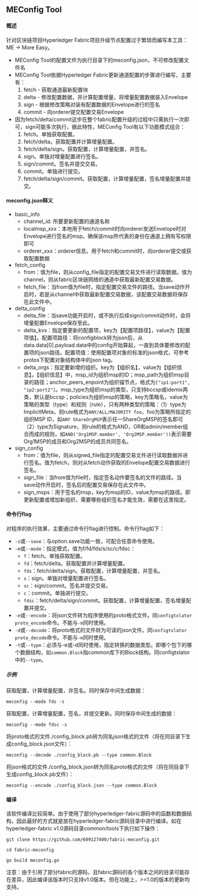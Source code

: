 
## MEConfig Tool

#### 概述

针对区块链项目Hyperledger Fabric项目升级节点配置过于繁琐而编写本工具：ME -> More Easy。

* MEConfig Tool的配置文件为执行目录下的meconfig.json，不可修改配置文件名
* MEConfig Tool依据Hyperledger Fabric更新通道配置的步骤进行编写，主要有：
	1. fetch - 获取通道最新配置块
	2. delta - 修改配置数据，并计算配置增量，将增量配置数据装入Envelope
	3. sign - 根据修改策略对装有配置数据的Envelope进行的签名
	4. commit - 向orderer提交配置交易Envelope
* 因为fetch/delta/commit这步在整个fabric配置升级的过程中只需执行一次即可，sign可能多次执行，据此特性，MEConfig Tool有以下功能模式组合：
	1. fetch。单独获取配置。
	2. fetch/delta。获取配置并计算增量配置。
	3. fetch/delta/sign。获取配置，计算增量配置，并签名。
	4. sign。单独对增量配置进行签名。
	5. sign/commit。签名并提交交易。
	6. commit。单独进行提交。
	7. fetch/delta/sign/commit。获取配置，计算增量配置，签名增量配置并提交。

#### meconfig.json释义

* basic_info
	- channel_id: 所要更新配置的通道名称 
	- localmsp_xxx：本地用于fetch/commit时向orderer发送Envelope时对Envelope进行签名的msp。确保该msp所代表的身份在通道上拥有写权限即可
	- orderer_xxx：orderer信息。用于fetch和commit时，向orderer提交或获取配置数据
* fetch_config
	- from：值为file，则从config_file指定的配置交易文件进行读取数据。值为channel，则从fabric区块链网络的通道中获取最新配置交易数据。
	- fetch_file：当from值为file时，指定配置交易文件的路径。当save动作开启时，若是从channel中获取最新配置交易数据，该配置交易数据将保存在此文件中。
* delta_config
	- delta_file：当save功能开启时，或不执行后续sign/commit动作时，会将增量配置Envelope保存至此。
	- delta_kvs：指定要更新的配置项，key为【配置项路径】，value为【配置项值】。配置项路径：将configblock转为json后，从data.data[0].payload.data中的config开始算起，一直到具体要修改的配置项的json路径。配置项值：使用配置项对象的标准的json格式，可参考protos下配置对象结构体中的json tag。
	- delta\_orgs：指定要新增的组织。key为【组织名】，value为【组织信息】。【组织信息】中，msp\_id为组织msp的ID；msp\_path为组织msp目录的路径；anchor\_peers\_enpoint为组织锚节点，格式为```["ip1:port1", "ip2:port2"]```。msp\_type为组织msp的类型，只支持bccsp或idemix两类，默认是bccsp；policies为组织msp的策略，key为策略名，value为策略的类型（type）和规则（rule），只有两种类型的策略：（1）type为ImplicitMeta，则rule格式为```ANY/ALL/MAJORITY foo```，foo为策略所指定的组织MSP ID，如```ANY ShareOrgMSP```表示任一ShareOrgMSP的签名即可（2）type为Signature，则rule的格式为AND，OR和admin/member组合而成的规则，如```AND('Org1MSP.member', 'Org2MSP.member'))```表示需要Org1MSP的成员和Org2MSP的成员共同签名。
* sign_config
	- from：值为file，则从signed_file指定的配置交易文件进行读取数据并进行签名。值为fetch，则对从fetch动作获取的Envelope配置交易数据进行签名。
	- sign_file：当from值为file时，指定签名动作要签名的文件的路径。当save动作开启时，签名后的配置交易保存在此文件中。
	- sign_msps：用于签名的msp，key为msp的ID，value为msp的路径。即更新配置或增加新组织，需要哪些组织签名才能生效，需要在这里指定。

#### 命令行flag

对程序的执行效果，主要通过命令行flag进行控制。命令行flag如下：

* `-s`或`--save`：与option.save功能一致，可配合任意命令使用。
* `-m`或`--mode`：指定模式，值为f/fd/fds/s/sc/c/fdsc：
	- `f`：fetch。单独获取配置。
	- `fd`：fetch/delta。获取配置并计算增量配置。
	- `fds`：fetch/delta/sign。获取配置，计算增量配置，并签名。
	- `s`：sign。单独对增量配置进行签名。
	- `sc`：sign/commit。签名并提交交易。
	- `c`：commit。单独进行提交。
	- `fdsc`：fetch/delta/sign/commit。获取配置，计算增量配置，签名增量配置并提交。
* `-e`或`--encode`：将json文件转为程序使用的proto格式文件。同`configtxlator proto_encode`命令。不能与`-m`同时使用。
* `-d`或`--decode`：将proto格式的文件转为可读的json文件。同`configtxlator proto_decode`命令。不能与`-m`同时使用。
* `-t`或`--type`：必须与-e或-d同时使用，指定转换的数据类型。即哪个包下的哪个数据结构，如`common.Block`指common库下的Block结构。同configtxlator中的`--type`。

##### 示例

获取配置，计算增量配置，并签名。同时保存中间生成数据：

`meconfig --mode fds -s`

获取配置，计算增量配置，签名，并提交更新。同时保存中间生成的数据：

`meconfig --mode fdsc -s`

将proto格式的文件./config_block.pb转为同名json格式的文件（将在同目录下生成config_block.json文件）：

`meconfig --decode ./config_block.pb --type common.Block`

将json格式的文件./config_block.json转为同名proto格式的文件（将在同目录下生成config_block.pb文件）：

`meconfig --encode ./config_block.json --type common.Block`


#### 编译

该软件编译比较简单。由于使用了部分hyperledger-fabric源码中的函数和数据结构，因此最好的方式就是放在hyperledger-fabric源码目录中进行编译。如在hyperledger-fabric v1.0源码目录common/tools下执行如下操作：

```git clone https://github.com/609127400/fabric-meconfig.git```

```cd fabric-meconfig```

```go build meconfig.go```

注意：由于引用了部分fabric的源码，且fabric源码的各个版本之间的目录可能存在差异，因此编译该版本时只支持v1.0版本。但在功能上，>=1.0的版本的更新均支持。
